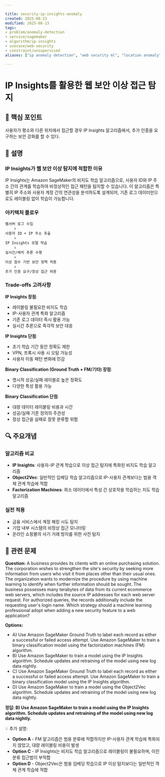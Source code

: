```yaml
---

title: security-ip-insights-anomaly
created: 2025-08-23
modified: 2025-08-23
tags:
- problem/anomaly-detection
- service/sagemaker
- algorithm/ip-insights
- usecase/web-security
- constraint/unsupervised
aliases: ["ip anomaly detection", "web security ml", "location anomaly"]

---
```


# IP Insights를 활용한 웹 보안 이상 접근 탐지

## 🎯 핵심 포인트

사용자가 평소와 다른 위치에서 접근할 경우 IP Insights 알고리즘에서, 추가 인증을 요구하는 보안 강화를 할 수 있다.

## 📝 설명

### IP Insights가 웹 보안 이상 탐지에 적합한 이유

IP Insights는 Amazon SageMaker의 비지도 학습 알고리즘으로, 사용자 ID와 IP 주소 간의 관계를 학습하여 비정상적인 접근 패턴을 탐지할 수 있습니다. 이 알고리즘은 특별히 IP 주소와 사용자 계정 간의 연관성을 분석하도록 설계되어, 기존 로그 데이터만으로도 레이블링 없이 학습이 가능합니다.

### 아키텍처 플로우

```
웹서버 로그 수집
    ↓
사용자 ID + IP 주소 추출
    ↓
IP Insights 모델 학습
    ↓
실시간/배치 추론 수행
    ↓
이상 점수 기반 보안 정책 적용
    ↓
추가 인증 요구/정상 접근 허용
```

### Trade-offs 고려사항

**IP Insights 장점**:
- 레이블링 불필요한 비지도 학습
- IP-사용자 관계 특화 알고리즘
- 기존 로그 데이터 즉시 활용 가능
- 실시간 추론으로 즉각적 보안 대응

**IP Insights 단점**:
- 초기 학습 기간 동안 정확도 제한
- VPN, 프록시 사용 시 오탐 가능성
- 사용자 이동 패턴 변화에 민감

**Binary Classification (Ground Truth + FM/기타) 장점**:
- 명시적 성공/실패 레이블로 높은 정확도
- 다양한 특성 활용 가능

**Binary Classification 단점**:
- 대량 데이터 레이블링 비용과 시간
- 성공/실패 기준 정의의 주관성
- 정상 접근을 실패로 잘못 분류할 위험

## 🔍 주요개념

### 알고리즘 비교

- **IP Insights**: 사용자-IP 관계 학습으로 이상 접근 탐지에 특화된 비지도 학습 알고리즘
- **Object2Vec**: 일반적인 임베딩 학습 알고리즘으로 IP-사용자 관계보다는 범용 객체 관계 학습에 적합
- **Factorization Machines**: 희소 데이터에서 특성 간 상호작용 학습하는 지도 학습 알고리즘

### 실전 적용

- 금융 서비스에서 계정 해킹 시도 탐지
- 기업 내부 시스템의 비정상 접근 모니터링
- 온라인 쇼핑몰의 사기 거래 방지를 위한 사전 탐지

## 📝 관련 문제

**Question:** A business provides its clients with an online purchasing solution. The corporation wishes to strengthen the site's security by seeking more information from users who visit it from places other than their usual ones. The organization wants to modernize the procedure by using machine learning to identify when further information should be sought. The business possesses many terabytes of data from its current ecommerce web servers, which includes the source IP addresses for each web server request. For authorized queries, the records additionally include the requesting user's login name. Which strategy should a machine learning professional adopt when adding a new security feature to a web application?

**Options:**

- A) Use Amazon SageMaker Ground Truth to label each record as either a successful or failed access attempt. Use Amazon SageMaker to train a binary classification model using the factorization machines (FM) algorithm.
- B) Use Amazon SageMaker to train a model using the IP Insights algorithm. Schedule updates and retraining of the model using new log data nightly.
- C) Use Amazon SageMaker Ground Truth to label each record as either a successful or failed access attempt. Use Amazon SageMaker to train a binary classification model using the IP Insights algorithm.
- D) Use Amazon SageMaker to train a model using the Object2Vec algorithm. Schedule updates and retraining of the model using new log data nightly.

**정답: B) Use Amazon SageMaker to train a model using the IP Insights algorithm. Schedule updates and retraining of the model using new log data nightly.**

💡 추가 설명:

- **Option A** - FM 알고리즘은 범용 분류에 적합하지만 IP-사용자 관계 학습에 특화되지 않았고, 대량 레이블링 비용이 발생
- **Option C** - IP Insights는 비지도 학습 알고리즘으로 레이블링이 불필요하며, 이진 분류 접근법이 부적합
- **Option D** - Object2Vec은 범용 임베딩 학습으로 IP 이상 탐지보다는 일반적인 객체 관계 학습에 적합